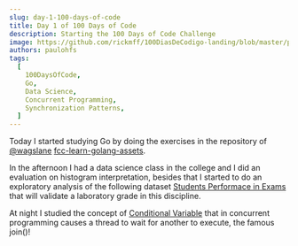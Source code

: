 ```yaml
---
slug: day-1-100-days-of-code
title: Day 1 of 100 Days of Code
description: Starting the 100 Days of Code Challenge
image: https://github.com/rickmff/100DiasDeCodigo-landing/blob/master/public/thumb.png
authors: paulohfs
tags:
  [
    100DaysOfCode,
    Go,
    Data Science,
    Concurrent Programming,
    Synchronization Patterns,
  ]
---
```


Today I started studying Go by doing the exercises in the repository of [@wagslane](https://twitter.com/wagslane) [fcc-learn-golang-assets](https://github.com/bootdotdev/fcc-learn-golang-assets).

In the afternoon I had a data science class in the college and I did an evaluation on histogram interpretation, besides that I started to do an exploratory analysis of the following dataset [Students Performace in Exams](https://kaggle.com/datasets/spscientist/students-performance-in-exams) that will validate a laboratory grade in this discipline.

At night I studied the concept of [Conditional Variable](https://pages.cs.wisc.edu/~remzi/OSTEP/threads-cv.pdf) that in concurrent programming causes a thread to wait for another to execute, the famous join()!
